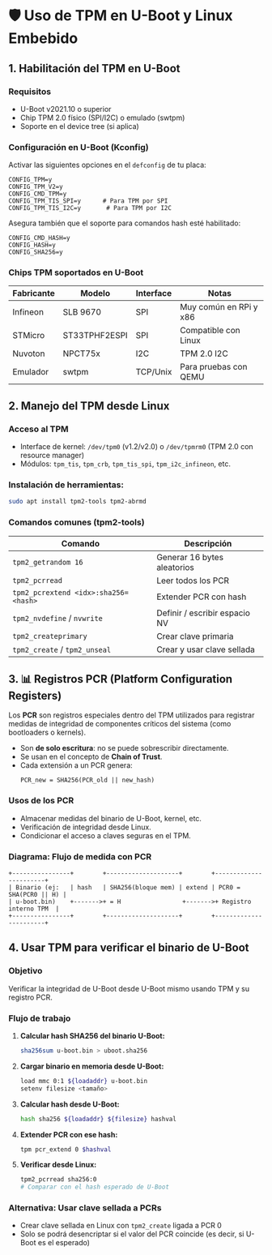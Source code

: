 # 🛡️ Uso de TPM en U-Boot y Linux Embebido

## 1. Habilitación del TPM en U-Boot

### Requisitos
- U-Boot v2021.10 o superior
- Chip TPM 2.0 físico (SPI/I2C) o emulado (swtpm)
- Soporte en el device tree (si aplica)

### Configuración en U-Boot (Kconfig)
Activar las siguientes opciones en el `defconfig` de tu placa:

```text
CONFIG_TPM=y
CONFIG_TPM_V2=y
CONFIG_CMD_TPM=y
CONFIG_TPM_TIS_SPI=y      # Para TPM por SPI
CONFIG_TPM_TIS_I2C=y       # Para TPM por I2C
```

Asegura también que el soporte para comandos hash esté habilitado:
```text
CONFIG_CMD_HASH=y
CONFIG_HASH=y
CONFIG_SHA256=y
```

### Chips TPM soportados en U-Boot
| Fabricante     | Modelo           | Interface | Notas |
|----------------|------------------|-----------|-------|
| Infineon       | SLB 9670         | SPI       | Muy común en RPi y x86 |
| STMicro        | ST33TPHF2ESPI    | SPI       | Compatible con Linux |
| Nuvoton        | NPCT75x          | I2C       | TPM 2.0 I2C |
| Emulador       | swtpm            | TCP/Unix  | Para pruebas con QEMU |

## 2. Manejo del TPM desde Linux

### Acceso al TPM
- Interface de kernel: `/dev/tpm0` (v1.2/v2.0) o `/dev/tpmrm0` (TPM 2.0 con resource manager)
- Módulos: `tpm_tis`, `tpm_crb`, `tpm_tis_spi`, `tpm_i2c_infineon`, etc.

### Instalación de herramientas:
```bash
sudo apt install tpm2-tools tpm2-abrmd
```

### Comandos comunes (tpm2-tools)
| Comando                        | Descripción |
|-------------------------------|-------------|
| `tpm2_getrandom 16`           | Generar 16 bytes aleatorios |
| `tpm2_pcrread`                | Leer todos los PCR |
| `tpm2_pcrextend <idx>:sha256=<hash>` | Extender PCR con hash |
| `tpm2_nvdefine` / `nvwrite`  | Definir / escribir espacio NV |
| `tpm2_createprimary`          | Crear clave primaria |
| `tpm2_create` / `tpm2_unseal` | Crear y usar clave sellada |

## 3. 📊 Registros PCR (Platform Configuration Registers)

Los **PCR** son registros especiales dentro del TPM utilizados para registrar medidas de integridad de componentes críticos del sistema (como bootloaders o kernels).

- Son **de solo escritura**: no se puede sobrescribir directamente.
- Se usan en el concepto de **Chain of Trust**.
- Cada extensión a un PCR genera:
  ```
  PCR_new = SHA256(PCR_old || new_hash)
  ```

### Usos de los PCR
- Almacenar medidas del binario de U-Boot, kernel, etc.
- Verificación de integridad desde Linux.
- Condicionar el acceso a claves seguras en el TPM.

### Diagrama: Flujo de medida con PCR

```text
+----------------+        +--------------------+        +-----------------------+
| Binario (ej:   | hash   | SHA256(bloque mem) | extend | PCR0 = SHA(PCR0 || H) |
| u-boot.bin)    +------->+ = H                 +------->+ Registro interno TPM  |
+----------------+        +--------------------+        +-----------------------+
```

## 4. Usar TPM para verificar el binario de U-Boot

### Objetivo
Verificar la integridad de U-Boot desde U-Boot mismo usando TPM y su registro PCR.

### Flujo de trabajo
1. **Calcular hash SHA256 del binario U-Boot:**
   ```bash
   sha256sum u-boot.bin > uboot.sha256
   ```
2. **Cargar binario en memoria desde U-Boot:**
   ```bash
   load mmc 0:1 ${loadaddr} u-boot.bin
   setenv filesize <tamaño>
   ```
3. **Calcular hash desde U-Boot:**
   ```bash
   hash sha256 ${loadaddr} ${filesize} hashval
   ```
4. **Extender PCR con ese hash:**
   ```bash
   tpm pcr_extend 0 $hashval
   ```
5. **Verificar desde Linux:**
   ```bash
   tpm2_pcrread sha256:0
   # Comparar con el hash esperado de U-Boot
   ```

### Alternativa: Usar clave sellada a PCRs
- Crear clave sellada en Linux con `tpm2_create` ligada a PCR 0
- Solo se podrá desencriptar si el valor del PCR coincide (es decir, si U-Boot es el esperado)


